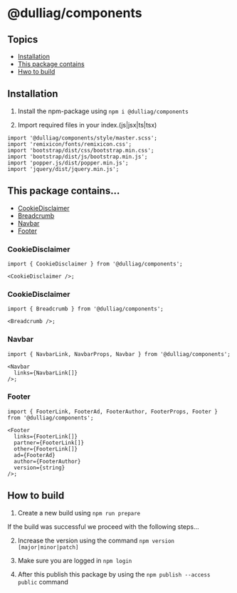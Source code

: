 # @dulliag/components

## Topics

- [Installation](#installation)
- [This package contains](#this-package-contains)
- [Hwo to build](#how-to-build)

## Installation

1. Install the npm-package using `npm i @dulliag/components`

2. Import required files in your index.(js|jsx|ts|tsx)

```tsx
import '@dulliag/components/style/master.scss';
import 'remixicon/fonts/remixicon.css';
import 'bootstrap/dist/css/bootstrap.min.css';
import 'bootstrap/dist/js/bootstrap.min.js';
import 'popper.js/dist/popper.min.js';
import 'jquery/dist/jquery.min.js';
```

## This package contains...

- [CookieDisclaimer](#cookiedisclaimer)
- [Breadcrumb](#breadcrumb)
- [Navbar](#navbar)
- [Footer](#footer)

### CookieDisclaimer

```tsx
import { CookieDisclaimer } from '@dulliag/components';

<CookieDisclaimer />;
```

### CookieDisclaimer

```tsx
import { Breadcrumb } from '@dulliag/components';

<Breadcrumb />;
```

### Navbar

```tsx
import { NavbarLink, NavbarProps, Navbar } from '@dulliag/components';

<Navbar
  links={NavbarLink[]}
/>;
```

### Footer

```tsx
import { FooterLink, FooterAd, FooterAuthor, FooterProps, Footer } from '@dulliag/components';

<Footer
  links={FooterLink[]}
  partner={FooterLink[]}
  other={FooterLink[]}
  ad={FooterAd}
  author={FooterAuthor}
  version={string}
/>;
```

## How to build

1. Create a new build using `npm run prepare`

If the build was successful we proceed with the following steps...

2. Increase the version using the command `npm version [major|minor|patch]`

3. Make sure you are logged in `npm login`

4. After this publish this package by using the `npm publish --access public` command
